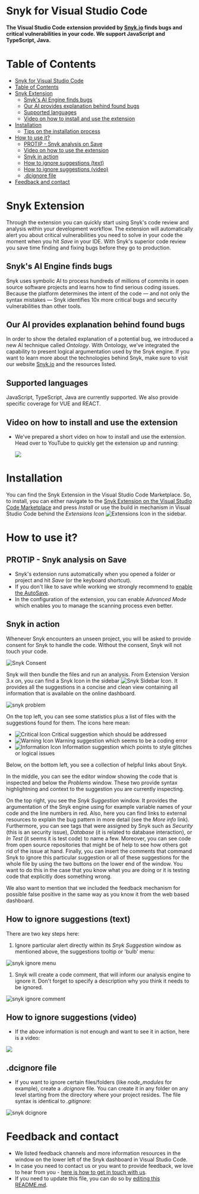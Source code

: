 # Snyk for Visual Studio Code

**The Visual Studio Code extension provided by <a href="https://snyk.io/">Snyk.io</a> finds bugs and critical vulnerabilities in your code. We support JavaScript and TypeScript, Java.**

# Table of Contents

- [Snyk for Visual Studio Code](#snyk-for-visual-studio-code)
- [Table of Contents](#table-of-contents)
- [Snyk Extension](#snyk-extension)
  - [Snyk's AI Engine finds bugs](#Snyk-ai-engine-finds-bugs)
  - [Our AI provides explanation behind found bugs](#our-ai-provides-explanation-behind-found-bugs)
  - [Supported languages](#supported-languages)
  - [Video on how to install and use the extension](#video-on-how-to-install-and-use-the-extension)
- [Installation](#installation)
  - [Tips on the installation process](#tips-on-the-installation-process)
- [How to use it?](#how-to-use-it)
  - [PROTIP - Snyk analysis on Save](#protip---snyk-analysis-on-save)
  - [Video on how to use the extension](#video-on-how-to-use-the-extension)
  - [Snyk in action](#snyk-in-action)
  - [How to ignore suggestions (text)](#how-to-ignore-suggestions-text)
  - [How to ignore suggestions (video)](#how-to-ignore-suggestions-video)
  - [.dcignore file](#dcignore-file)
- [Feedback and contact](#feedback-and-contact)

# Snyk Extension

Through the extension you can quickly start using Snyk's code review and analysis within your development workflow. The extension will automatically alert you about critical vulnerabilities you need to solve in your code the moment when you hit _Save_ in your IDE. With Snyk's superior code review you save time finding and fixing bugs before they go to production.

## Snyk's AI Engine finds bugs

Snyk uses symbolic AI to process hundreds of millions of commits in open source software projects and learns how to find serious coding issues. Because the platform determines the intent of the code — and not only the syntax mistakes — Snyk identifies 10x more critical bugs and security vulnerabilities than other tools.

## Our AI provides explanation behind found bugs

In order to show the detailed explanation of a potential bug, we introduced a new AI technique called _Ontology_. With Ontology, we’ve integrated the capability to present logical argumentation used by the Snyk engine. If you want to learn more about the technologies behind Snyk, make sure to visit our website [Snyk.io](https://snyk.io) and the resources listed.

## Supported languages

JavaScript, TypeScript, Java are currently supported. We also provide specific coverage for VUE and REACT.

## Video on how to install and use the extension

- We've prepared a short video on how to install and use the extension. Head over to YouTube to quickly get the extension up and running:

  <a href="https://youtu.be/3J5cVuEJ8WE?utm_source=vscode-extension-readme" target="_blank">![](images/readme/install-and-use-vs-code-extension.png)</a>

# Installation

You can find the Snyk Extension in the Visual Studio Code Marketplace. So, to install, you can either navigate to the [Snyk Extension on the Visual Studio Code Marketplace](https://marketplace.visualstudio.com/items?itemName=Snyk.snyk) and press _Install_ or use the build in mechanism in Visual Studio Code behind the _Extensions Icon_ ![Extensions Icon](images/readme/extension_icon.png) in the sidebar.

# How to use it?

## PROTIP - Snyk analysis on Save

- Snyk's extension runs automatically when you opened a folder or project and hit _Save_ (or the keyboard shortcut).
- If you don't like to save while working we strongly recommend to [enable the AutoSave](https://code.visualstudio.com/docs/editor/codebasics#_save-auto-save).
- In the configuration of the extension, you can enable _Advanced Mode_ which enables you to manage the scanning process even better.

## Snyk in action

Whenever Snyk encounters an unseen project, you will be asked to provide consent for Snyk to handle the code. Without the consent, Snyk will not touch your code.

![Snyk Consent](images/readme/consent.png)

Snyk will then bundle the files and run an analysis. From Extension Version 3.x on, you can find a Snyk Icon in the sidebar ![Snyk Sidebar Icon](images/readme/snyk_extension_icon.png). It provides all the suggestions in a concise and clean view containing all information that is available on the online dashboard.

![snyk problem](images/readme/problem.png)

On the top left, you can see some statistics plus a list of files with the suggestions found for them. The icons here mean:
- ![Critical Icon](images/readme/icon-critical.png) Critical suggestion which should be addressed
- ![Warning Icon](images/readme/icon-warning.png) Warning suggestion which seems to be a coding error
- ![Information Icon](images/readme/icon-info.png) Information suggestion which points to style glitches or logical issues

Below, on the bottom left, you see a collection of helpful links about Snyk.

In the middle, you can see the editor window showing the code that is inspected and below the _Problems_ window. These two provide syntax highlightning and context to the suggestion you are currently inspecting.

On the top right, you see the _Snyk Suggestion_ window. It provides the argumentation of the Snyk engine using for example variable names of your code and the line numbers in red. Also, here you can find links to external resources to explain the bug pattern in more detail (see the _More info_ link). Furthermore, you can see tags that were assigned by Snyk such as _Security_ (this is an security issue), _Database_ (it is related to database interaction), or _In Test_ (it seems it is test code) to name a few. Moreover, you can see code from open source repositories that might be of help to see how others got rid of the issue at hand. Finally, you can insert the comments that command Snyk to ignore this particular suggestion or all of these suggestions for the whole file by using the two buttons on the lower end of the window. You want to do this in the case that you know what you are doing or it is testing code that explicitly does something wrong.

We also want to mention that we included the feedback mechanism for possible false positive in the same way as you know it from the web based dashboard.

## How to ignore suggestions (text)

There are two key steps here:

   1. Ignore particular alert directly within its _Snyk Suggestion_ window as mentioned above, the suggestions tooltip or 'bulb' menu:

   ![snyk ignore menu](images/readme/ignore_menu.png)

   1. Snyk will create a code comment, that will inform our analysis engine to ignore it. Don't forget to specify a description why you think it needs to be ignored.

   ![snyk ignore comment](images/readme/ignore_comment.png)

## How to ignore suggestions (video)

- If the above information is not enough and want to see it in action, here is a video:

<a href="https://www.youtube.com/watch?v=sjDuDqUy7pw&utm_source=vscode-extension-readme" target="_blank">![](images/readme/how-to-toggle-suggestions.png)</a>

## .dcignore file

- If you want to ignore certain files/folders (like *node_modules* for example), create a _.dcignore_ file. You can create it in any folder on any level starting from the directory where your project resides. The file syntax is identical to _.gitignore_:

![snyk dcignore](images/readme/ignore_file.png)

# Feedback and contact

- We listed feedback channels and more information resources in the window on the lower left of the Snyk dashboard in Visual Studio Code.
- In case you need to contact us or you want to provide feedback, we love to hear from you - [here is how to get in touch with us](https://snyk.io/contact-us/).
- If you need to update this file, you can do so by [editing this README.md](https://github.com/snyk/vscode-extension/edit/master/README.md).
